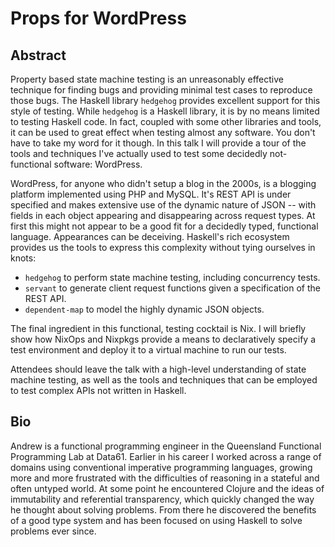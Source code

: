 # Props for WordPress

## Abstract

Property based state machine testing is an unreasonably effective technique for finding bugs and providing minimal test cases to reproduce those bugs. The Haskell library `hedgehog` provides excellent support for this style of testing. While `hedgehog` is a Haskell library, it is by no means limited to testing Haskell code. In fact, coupled with some other libraries and tools, it can be used to great effect when testing almost any software. You don't have to take my word for it though. In this talk I will provide a tour of the tools and techniques I've actually used to test some decidedly not-functional software: WordPress.

WordPress, for anyone who didn't setup a blog in the 2000s, is a blogging platform implemented using PHP and MySQL. It's REST API is under specified and makes extensive use of the dynamic nature of JSON -- with fields in each object appearing and disappearing across request types. At first this might not appear to be a good fit for a decidedly typed, functional language. Appearances can be deceiving. Haskell's rich ecosystem provides us the tools to express this complexity without tying ourselves in knots:

 - `hedgehog` to perform state machine testing, including concurrency tests.
 - `servant` to generate client request functions given a specification of the REST API.
 - `dependent-map` to model the highly dynamic JSON objects.
 
The final ingredient in this functional, testing cocktail is Nix. I will briefly show how NixOps and Nixpkgs provide a means to declaratively specify a test environment and deploy it to a virtual machine to run our tests.

Attendees should leave the talk with a high-level understanding of state machine testing, as well as the tools and techniques that can be employed to test complex APIs not written in Haskell.

## Bio

Andrew is a functional programming engineer in the Queensland Functional Programming Lab at Data61. Earlier in his career I worked across a range of domains using conventional imperative programming languages, growing more and more frustrated with the difficulties of reasoning in a stateful and often untyped world. At some point he encountered Clojure and the ideas of immutability and referential transparency, which quickly changed the way he thought about solving problems. From there he discovered the benefits of a good type system and has been focused on using Haskell to solve problems ever since.

